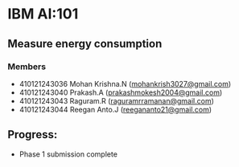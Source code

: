 # IBM AI:101
## Measure energy consumption

### Members
- 410121243036 Mohan Krishna.N (mohankrish3027@gmail.com)
- 410121243040 Prakash.A (prakashmokesh2004@gmail.com)
- 410121243043 Raguram.R (raguramrramanan@gmail.com)
- 410121243044 Reegan Anto.J (reegananto21@gmail.com)

## Progress:
- Phase 1 submission complete